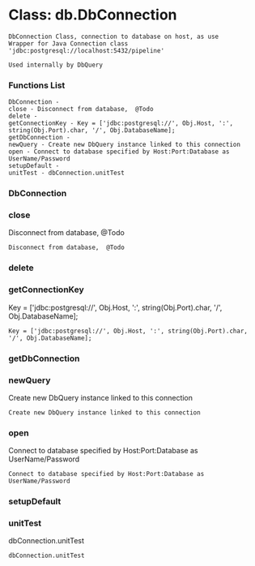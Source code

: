 # Class: db.DbConnection



    
    DbConnection Class, connection to database on host, as use  
    Wrapper for Java Connection class  
    'jdbc:postgresql://localhost:5432/pipeline'  
      
    Used internally by DbQuery  
      
      
      

### Functions List

    DbConnection - 
    close - Disconnect from database,  @Todo
    delete - 
    getConnectionKey - Key = ['jdbc:postgresql://', Obj.Host, ':', string(Obj.Port).char, '/', Obj.DatabaseName];
    getDbConnection - 
    newQuery - Create new DbQuery instance linked to this connection
    open - Connect to database specified by Host:Port:Database as UserName/Password
    setupDefault - 
    unitTest - dbConnection.unitTest

### DbConnection




    


### close

Disconnect from database,  @Todo


    
    Disconnect from database,  @Todo  
      


### delete




    


### getConnectionKey

Key = ['jdbc:postgresql://', Obj.Host, ':', string(Obj.Port).char, '/', Obj.DatabaseName];


    
    Key = ['jdbc:postgresql://', Obj.Host, ':', string(Obj.Port).char, '/', Obj.DatabaseName];  


### getDbConnection




    


### newQuery

Create new DbQuery instance linked to this connection


    
    Create new DbQuery instance linked to this connection  
      


### open

Connect to database specified by Host:Port:Database as UserName/Password


    
    Connect to database specified by Host:Port:Database as UserName/Password  
      


### setupDefault




    
      


### unitTest

dbConnection.unitTest


    
    dbConnection.unitTest  
      


